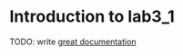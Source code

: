 # Introduction to lab3_1

TODO: write [great documentation](http://jacobian.org/writing/what-to-write/)
